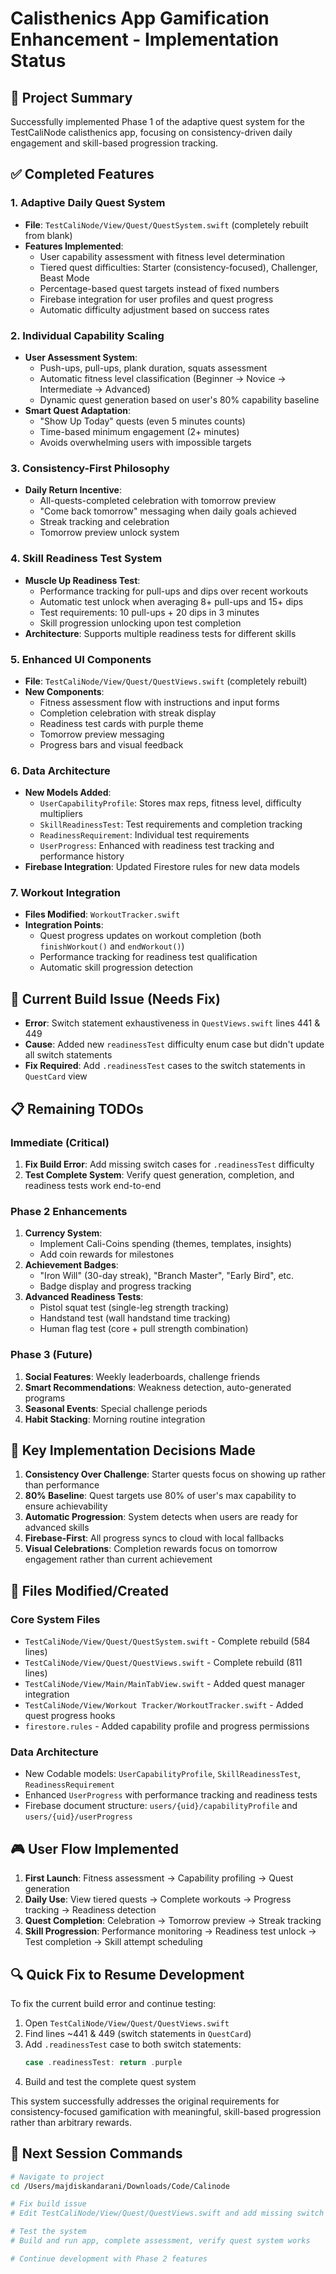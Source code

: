 # Calisthenics App Gamification Enhancement - Implementation Status

## 🎯 Project Summary
Successfully implemented Phase 1 of the adaptive quest system for the TestCaliNode calisthenics app, focusing on consistency-driven daily engagement and skill-based progression tracking.

## ✅ Completed Features

### 1. **Adaptive Daily Quest System**
- **File**: `TestCaliNode/View/Quest/QuestSystem.swift` (completely rebuilt from blank)
- **Features Implemented**:
  - User capability assessment with fitness level determination
  - Tiered quest difficulties: Starter (consistency-focused), Challenger, Beast Mode
  - Percentage-based quest targets instead of fixed numbers
  - Firebase integration for user profiles and quest progress
  - Automatic difficulty adjustment based on success rates

### 2. **Individual Capability Scaling**
- **User Assessment System**: 
  - Push-ups, pull-ups, plank duration, squats assessment
  - Automatic fitness level classification (Beginner → Novice → Intermediate → Advanced)
  - Dynamic quest generation based on user's 80% capability baseline
- **Smart Quest Adaptation**:
  - "Show Up Today" quests (even 5 minutes counts)
  - Time-based minimum engagement (2+ minutes)
  - Avoids overwhelming users with impossible targets

### 3. **Consistency-First Philosophy**
- **Daily Return Incentive**:
  - All-quests-completed celebration with tomorrow preview
  - "Come back tomorrow" messaging when daily goals achieved
  - Streak tracking and celebration
  - Tomorrow preview unlock system

### 4. **Skill Readiness Test System**
- **Muscle Up Readiness Test**:
  - Performance tracking for pull-ups and dips over recent workouts
  - Automatic test unlock when averaging 8+ pull-ups and 15+ dips
  - Test requirements: 10 pull-ups + 20 dips in 3 minutes
  - Skill progression unlocking upon test completion
- **Architecture**: Supports multiple readiness tests for different skills

### 5. **Enhanced UI Components**
- **File**: `TestCaliNode/View/Quest/QuestViews.swift` (completely rebuilt)
- **New Components**:
  - Fitness assessment flow with instructions and input forms
  - Completion celebration with streak display
  - Readiness test cards with purple theme
  - Tomorrow preview messaging
  - Progress bars and visual feedback

### 6. **Data Architecture**
- **New Models Added**:
  - `UserCapabilityProfile`: Stores max reps, fitness level, difficulty multipliers
  - `SkillReadinessTest`: Test requirements and completion tracking
  - `ReadinessRequirement`: Individual test requirements
  - `UserProgress`: Enhanced with readiness test tracking and performance history
- **Firebase Integration**: Updated Firestore rules for new data models

### 7. **Workout Integration**
- **Files Modified**: `WorkoutTracker.swift`
- **Integration Points**:
  - Quest progress updates on workout completion (both `finishWorkout()` and `endWorkout()`)
  - Performance tracking for readiness test qualification
  - Automatic skill progression detection

## 🚧 Current Build Issue (Needs Fix)
- **Error**: Switch statement exhaustiveness in `QuestViews.swift` lines 441 & 449
- **Cause**: Added new `readinessTest` difficulty enum case but didn't update all switch statements
- **Fix Required**: Add `.readinessTest` cases to the switch statements in `QuestCard` view

## 📋 Remaining TODOs

### Immediate (Critical)
1. **Fix Build Error**: Add missing switch cases for `.readinessTest` difficulty
2. **Test Complete System**: Verify quest generation, completion, and readiness tests work end-to-end

### Phase 2 Enhancements
1. **Currency System**: 
   - Implement Cali-Coins spending (themes, templates, insights)
   - Add coin rewards for milestones
2. **Achievement Badges**: 
   - "Iron Will" (30-day streak), "Branch Master", "Early Bird", etc.
   - Badge display and progress tracking
3. **Advanced Readiness Tests**:
   - Pistol squat test (single-leg strength tracking)
   - Handstand test (wall handstand time tracking)  
   - Human flag test (core + pull strength combination)

### Phase 3 (Future)
1. **Social Features**: Weekly leaderboards, challenge friends
2. **Smart Recommendations**: Weakness detection, auto-generated programs
3. **Seasonal Events**: Special challenge periods
4. **Habit Stacking**: Morning routine integration

## 🔧 Key Implementation Decisions Made

1. **Consistency Over Challenge**: Starter quests focus on showing up rather than performance
2. **80% Baseline**: Quest targets use 80% of user's max capability to ensure achievability
3. **Automatic Progression**: System detects when users are ready for advanced skills
4. **Firebase-First**: All progress syncs to cloud with local fallbacks
5. **Visual Celebrations**: Completion rewards focus on tomorrow engagement rather than current achievement

## 📁 Files Modified/Created

### Core System Files
- `TestCaliNode/View/Quest/QuestSystem.swift` - Complete rebuild (584 lines)
- `TestCaliNode/View/Quest/QuestViews.swift` - Complete rebuild (811 lines)
- `TestCaliNode/View/Main/MainTabView.swift` - Added quest manager integration
- `TestCaliNode/View/Workout Tracker/WorkoutTracker.swift` - Added quest progress hooks
- `firestore.rules` - Added capability profile and progress permissions

### Data Architecture
- New Codable models: `UserCapabilityProfile`, `SkillReadinessTest`, `ReadinessRequirement`
- Enhanced `UserProgress` with performance tracking and readiness tests
- Firebase document structure: `users/{uid}/capabilityProfile` and `users/{uid}/userProgress`

## 🎮 User Flow Implemented

1. **First Launch**: Fitness assessment → Capability profiling → Quest generation
2. **Daily Use**: View tiered quests → Complete workouts → Progress tracking → Readiness detection
3. **Quest Completion**: Celebration → Tomorrow preview → Streak tracking
4. **Skill Progression**: Performance monitoring → Readiness test unlock → Test completion → Skill attempt scheduling

## 🔍 Quick Fix to Resume Development

To fix the current build error and continue testing:

1. Open `TestCaliNode/View/Quest/QuestViews.swift`
2. Find lines ~441 & 449 (switch statements in `QuestCard`)
3. Add `.readinessTest` case to both switch statements:
   ```swift
   case .readinessTest: return .purple
   ```
4. Build and test the complete quest system

This system successfully addresses the original requirements for consistency-focused gamification with meaningful, skill-based progression rather than arbitrary rewards.

## 📝 Next Session Commands

```bash
# Navigate to project
cd /Users/majdiskandarani/Downloads/Code/Calinode

# Fix build issue
# Edit TestCaliNode/View/Quest/QuestViews.swift and add missing switch cases

# Test the system
# Build and run app, complete assessment, verify quest system works

# Continue development with Phase 2 features
```